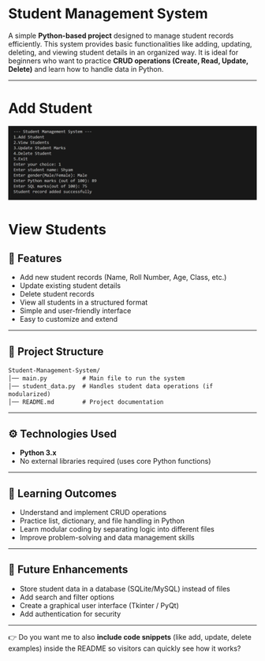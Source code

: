 # Student Management System

A simple **Python-based project** designed to manage student records efficiently. This system provides basic functionalities like adding, updating, deleting, and viewing student details in an organized way. It is ideal for beginners who want to practice **CRUD operations (Create, Read, Update, Delete)** and learn how to handle data in Python.

---

# Add Student
![Add Student](https://github.com/Jayesh-dev-glitch/Student-Management-System/blob/main/Add%20Student.png)
# View Students



## 🚀 Features

* Add new student records (Name, Roll Number, Age, Class, etc.)
* Update existing student details
* Delete student records
* View all students in a structured format
* Simple and user-friendly interface
* Easy to customize and extend

---

## 📂 Project Structure

```
Student-Management-System/
│── main.py          # Main file to run the system
│── student_data.py  # Handles student data operations (if modularized)
│── README.md        # Project documentation
```

---

## ⚙️ Technologies Used

* **Python 3.x**
* No external libraries required (uses core Python functions)

---

## 🎯 Learning Outcomes

* Understand and implement CRUD operations
* Practice list, dictionary, and file handling in Python
* Learn modular coding by separating logic into different files
* Improve problem-solving and data management skills

---

## 🔮 Future Enhancements

* Store student data in a database (SQLite/MySQL) instead of files
* Add search and filter options
* Create a graphical user interface (Tkinter / PyQt)
* Add authentication for security

---



👉 Do you want me to also **include code snippets** (like add, update, delete examples) inside the README so visitors can quickly see how it works?
